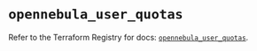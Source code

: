 # `opennebula_user_quotas`

Refer to the Terraform Registry for docs: [`opennebula_user_quotas`](https://registry.terraform.io/providers/opennebula/opennebula/1.5.0/docs/resources/user_quotas).
